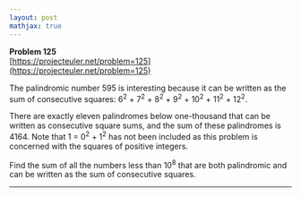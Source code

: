 ```yaml
---
layout: post
mathjax: true
---
```

**Problem 125**  
[https://projecteuler.net/problem=125](https://projecteuler.net/problem=125)


<p>The palindromic number 595 is interesting because it can be written as the sum of consecutive squares: 6<sup>2</sup> + 7<sup>2</sup> + 8<sup>2</sup> + 9<sup>2</sup> + 10<sup>2</sup> + 11<sup>2</sup> + 12<sup>2</sup>.</p>
<p>There are exactly eleven palindromes below one-thousand that can be written as consecutive square sums, and the sum of these palindromes is 4164. Note that 1 = 0<sup>2</sup> + 1<sup>2</sup> has not been included as this problem is concerned with the squares of positive integers.</p>
<p>Find the sum of all the numbers less than 10<sup>8</sup> that are both palindromic and can be written as the sum of consecutive squares.</p>

---
